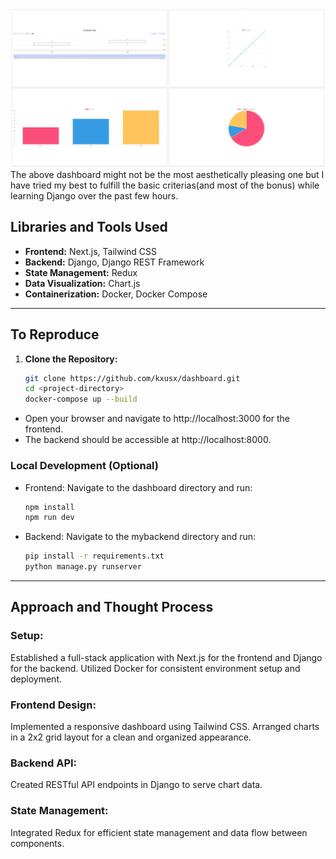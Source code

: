 ![Dashboard](./imgs/img.png)
The above dashboard might not be the most aesthetically pleasing one but I have tried my best to fulfill the basic criterias(and most of the bonus) while learning Django over the past few hours.

## Libraries and Tools Used

- **Frontend:** Next.js, Tailwind CSS
- **Backend:** Django, Django REST Framework
- **State Management:** Redux
- **Data Visualization:** Chart.js
- **Containerization:** Docker, Docker Compose

---

## To Reproduce

1. **Clone the Repository:**
   ```bash
   git clone https://github.com/kxusx/dashboard.git
   cd <project-directory>
   docker-compose up --build
   ```

- Open your browser and navigate to http://localhost:3000 for the frontend.
- The backend should be accessible at http://localhost:8000.

### Local Development (Optional)

- Frontend: Navigate to the dashboard directory and run:
  ```bash
  npm install
  npm run dev
  ```
- Backend: Navigate to the mybackend directory and run:

    ```bash
    pip install -r requirements.txt
    python manage.py runserver
    ```

---

## Approach and Thought Process
### Setup:
Established a full-stack application with Next.js for the frontend and Django for the backend.
Utilized Docker for consistent environment setup and deployment.
### Frontend Design:
Implemented a responsive dashboard using Tailwind CSS.
Arranged charts in a 2x2 grid layout for a clean and organized appearance.
### Backend API:
Created RESTful API endpoints in Django to serve chart data.
### State Management:
Integrated Redux for efficient state management and data flow between components.
